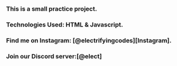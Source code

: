 ### This is a small practice project.

### Technologies Used: HTML & Javascript.

### Find me on Instagram: [@electrifyingcodes][Instagram].
### Join our Discord server:[@elect]

[Instgram]: https://www.instagram.com/electrifying_codes
[discord]: https://discord.com/in